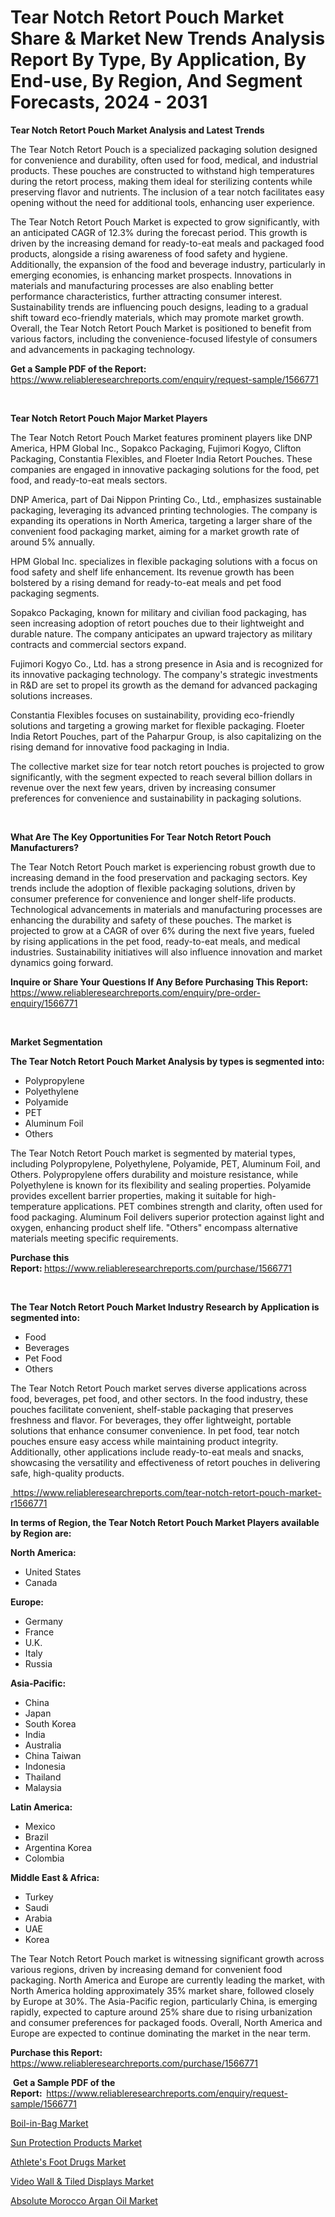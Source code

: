 <p><h1>Tear Notch Retort Pouch Market Share & Market New Trends Analysis Report By Type, By Application, By End-use, By Region, And Segment Forecasts, 2024 - 2031</h1></p><p><strong>Tear Notch Retort Pouch Market Analysis and Latest Trends</strong></p>
<p><p>The Tear Notch Retort Pouch is a specialized packaging solution designed for convenience and durability, often used for food, medical, and industrial products. These pouches are constructed to withstand high temperatures during the retort process, making them ideal for sterilizing contents while preserving flavor and nutrients. The inclusion of a tear notch facilitates easy opening without the need for additional tools, enhancing user experience.</p><p>The Tear Notch Retort Pouch Market is expected to grow significantly, with an anticipated CAGR of 12.3% during the forecast period. This growth is driven by the increasing demand for ready-to-eat meals and packaged food products, alongside a rising awareness of food safety and hygiene. Additionally, the expansion of the food and beverage industry, particularly in emerging economies, is enhancing market prospects. Innovations in materials and manufacturing processes are also enabling better performance characteristics, further attracting consumer interest. Sustainability trends are influencing pouch designs, leading to a gradual shift toward eco-friendly materials, which may promote market growth. Overall, the Tear Notch Retort Pouch Market is positioned to benefit from various factors, including the convenience-focused lifestyle of consumers and advancements in packaging technology.</p></p>
<p><strong>Get a Sample PDF of the Report:&nbsp;</strong> <a href="https://www.reliableresearchreports.com/enquiry/request-sample/1566771">https://www.reliableresearchreports.com/enquiry/request-sample/1566771</a></p>
<p>&nbsp;</p>
<p><strong>Tear Notch Retort Pouch Major Market Players</strong></p>
<p><p>The Tear Notch Retort Pouch Market features prominent players like DNP America, HPM Global Inc., Sopakco Packaging, Fujimori Kogyo, Clifton Packaging, Constantia Flexibles, and Floeter India Retort Pouches. These companies are engaged in innovative packaging solutions for the food, pet food, and ready-to-eat meals sectors.</p><p>DNP America, part of Dai Nippon Printing Co., Ltd., emphasizes sustainable packaging, leveraging its advanced printing technologies. The company is expanding its operations in North America, targeting a larger share of the convenient food packaging market, aiming for a market growth rate of around 5% annually.</p><p>HPM Global Inc. specializes in flexible packaging solutions with a focus on food safety and shelf life enhancement. Its revenue growth has been bolstered by a rising demand for ready-to-eat meals and pet food packaging segments.</p><p>Sopakco Packaging, known for military and civilian food packaging, has seen increasing adoption of retort pouches due to their lightweight and durable nature. The company anticipates an upward trajectory as military contracts and commercial sectors expand.</p><p>Fujimori Kogyo Co., Ltd. has a strong presence in Asia and is recognized for its innovative packaging technology. The company's strategic investments in R&D are set to propel its growth as the demand for advanced packaging solutions increases.</p><p>Constantia Flexibles focuses on sustainability, providing eco-friendly solutions and targeting a growing market for flexible packaging. Floeter India Retort Pouches, part of the Paharpur Group, is also capitalizing on the rising demand for innovative food packaging in India.</p><p>The collective market size for tear notch retort pouches is projected to grow significantly, with the segment expected to reach several billion dollars in revenue over the next few years, driven by increasing consumer preferences for convenience and sustainability in packaging solutions.</p></p>
<p>&nbsp;</p>
<p><strong>What Are The Key Opportunities For Tear Notch Retort Pouch Manufacturers?</strong></p>
<p><p>The Tear Notch Retort Pouch market is experiencing robust growth due to increasing demand in the food preservation and packaging sectors. Key trends include the adoption of flexible packaging solutions, driven by consumer preference for convenience and longer shelf-life products. Technological advancements in materials and manufacturing processes are enhancing the durability and safety of these pouches. The market is projected to grow at a CAGR of over 6% during the next five years, fueled by rising applications in the pet food, ready-to-eat meals, and medical industries. Sustainability initiatives will also influence innovation and market dynamics going forward.</p></p>
<p><strong>Inquire or Share Your Questions If Any Before Purchasing This Report:</strong> <a href="https://www.reliableresearchreports.com/enquiry/pre-order-enquiry/1566771">https://www.reliableresearchreports.com/enquiry/pre-order-enquiry/1566771</a></p>
<p>&nbsp;</p>
<p><strong>Market Segmentation</strong></p>
<p><strong>The Tear Notch Retort Pouch Market Analysis by types is segmented into:</strong></p>
<p><ul><li>Polypropylene</li><li>Polyethylene</li><li>Polyamide</li><li>PET</li><li>Aluminum Foil</li><li>Others</li></ul></p>
<p><p>The Tear Notch Retort Pouch market is segmented by material types, including Polypropylene, Polyethylene, Polyamide, PET, Aluminum Foil, and Others. Polypropylene offers durability and moisture resistance, while Polyethylene is known for its flexibility and sealing properties. Polyamide provides excellent barrier properties, making it suitable for high-temperature applications. PET combines strength and clarity, often used for food packaging. Aluminum Foil delivers superior protection against light and oxygen, enhancing product shelf life. "Others" encompass alternative materials meeting specific requirements.</p></p>
<p><strong>Purchase this Report:&nbsp;</strong><a href="https://www.reliableresearchreports.com/purchase/1566771">https://www.reliableresearchreports.com/purchase/1566771</a></p>
<p>&nbsp;</p>
<p><strong>The Tear Notch Retort Pouch Market Industry Research by Application is segmented into:</strong></p>
<p><ul><li>Food</li><li>Beverages</li><li>Pet Food</li><li>Others</li></ul></p>
<p><p>The Tear Notch Retort Pouch market serves diverse applications across food, beverages, pet food, and other sectors. In the food industry, these pouches facilitate convenient, shelf-stable packaging that preserves freshness and flavor. For beverages, they offer lightweight, portable solutions that enhance consumer convenience. In pet food, tear notch pouches ensure easy access while maintaining product integrity. Additionally, other applications include ready-to-eat meals and snacks, showcasing the versatility and effectiveness of retort pouches in delivering safe, high-quality products.</p></p>
<p><a href="https://www.reliableresearchreports.com/tear-notch-retort-pouch-market-r1566771">&nbsp;https://www.reliableresearchreports.com/tear-notch-retort-pouch-market-r1566771</a></p>
<p><strong>In terms of Region, the Tear Notch Retort Pouch Market Players available by Region are:</strong></p>
<p>
    <p> <strong> North America: </strong>
        <ul>
            <li>United States</li>
            <li>Canada</li>
        </ul>
        </p> 
    <p> <strong> Europe: </strong>
        <ul>
            <li>Germany</li>
            <li>France</li>
            <li>U.K.</li>
            <li>Italy</li>
            <li>Russia</li>
        </ul>
        </p> 
    <p> <strong> Asia-Pacific: </strong>
        <ul>
            <li>China</li>
            <li>Japan</li>
            <li>South Korea</li>
            <li>India</li>
            <li>Australia</li>
            <li>China Taiwan</li>
            <li>Indonesia</li>
            <li>Thailand</li>
            <li>Malaysia</li>
        </ul>
        </p> 
    <p> <strong> Latin America: </strong>
        <ul>
            <li>Mexico</li>
            <li>Brazil</li>
            <li>Argentina Korea</li>
            <li>Colombia</li>
        </ul>
        </p> 
    <p> <strong> Middle East & Africa: </strong>
        <ul>
            <li>Turkey</li>
            <li>Saudi</li>
            <li>Arabia</li>
            <li>UAE</li>
            <li>Korea</li>
        </ul>
    </p>
    </p>
<p><p>The Tear Notch Retort Pouch market is witnessing significant growth across various regions, driven by increasing demand for convenient food packaging. North America and Europe are currently leading the market, with North America holding approximately 35% market share, followed closely by Europe at 30%. The Asia-Pacific region, particularly China, is emerging rapidly, expected to capture around 25% share due to rising urbanization and consumer preferences for packaged foods. Overall, North America and Europe are expected to continue dominating the market in the near term.</p></p>
<p><strong>Purchase this Report: </strong><a href="https://www.reliableresearchreports.com/purchase/1566771">https://www.reliableresearchreports.com/purchase/1566771</a></p>
<p>&nbsp;<strong>Get a Sample PDF of the Report:&nbsp;&nbsp;</strong><a href="https://www.reliableresearchreports.com/enquiry/request-sample/1566771">https://www.reliableresearchreports.com/enquiry/request-sample/1566771</a></p>
<p><strong></strong></p>
<p><p><a href="https://medium.com/@jesskilback/global-boil-in-bag-market-size-is-expected-to-experience-a-cagr-of-12-4-413aacc9ccd5?postPublishedType=repub">Boil-in-Bag Market</a></p><p><a href="https://www.linkedin.com/pulse/sun-protection-products-market-size-segmentation-trends-growth-s90oe">Sun Protection Products Market</a></p><p><a href="https://www.linkedin.com/pulse/evaluating-global-athletes-foot-drugs-market-trends-growth-gnz0e">Athlete's Foot Drugs Market</a></p><p><a href="https://medium.com/@anthonywratten/video-wall-tiled-displays-market-global-market-insights-and-regional-analysis-2024-2031-ebb7731b784e">Video Wall & Tiled Displays Market</a></p><p><a href="https://github.com/BellAuer/Market-Research-Report-List-1/blob/main/absolute-morocco-argan-oil-market.md">Absolute Morocco Argan Oil Market</a></p></p>